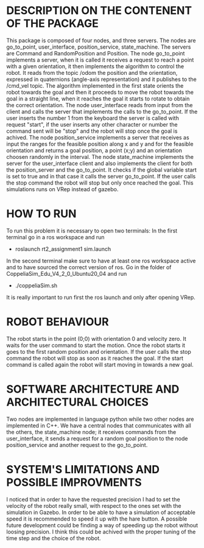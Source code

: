 # DESCRIPTION ON THE CONTENENT OF THE PACKAGE
This package is composed of four nodes, and three servers. The nodes are go_to_point, user_interface, position_service, state_machine. The servers are Command and RandomPosition and Position.
The node go_to_point implements a server, when it is called it receives a request to reach a point with a given orientation, it then implements the algorithm to control the robot. It reads from the topic /odom the position and the orientation, expressed in quaternions (angle-axis representation) and it publishes to the /cmd_vel topic. The algorithm implemented in the first state orients the robot towards the goal and then it proceeds to move the robot towards the goal in a straight line, when it reaches the goal it starts to rotate to obtain the correct orientation.
The node user_interface reads from input from the client and calls the server that implements the calls to the go_to_point. If the user inserts the number 1 from the keyboard the server is called with request "start", if the user inserts any other character or number the command sent will be "stop" and the robot will stop once the goal is achived.
The node position_service implements a server that receives as input the ranges for the feasible position along x and y and for the feasible orientation and returns a goal position, a point (x;y) and an orientation choosen randomly in the interval.
The node state_machine implements the server for the user_interface client and also implements the client for both the position_server and the go_to_point. It checks if the global variable start is set to true and in that case it calls the server go_to_point. If the user calls the stop command the robot will stop but only once reached the goal. 
This simulations runs on VRep instead of gazebo.

# HOW TO RUN
To run this problem it is necessary to open two terminals: 
In the first terminal go in a ros workspace and run
- roslaunch rt2_assignment1 sim.launch 

In the second terminal make sure to have at least one ros workspace active and to have sourced the correct version of ros. Go in the folder of CoppeliaSim_Edu_V4_2_0_Ubuntu20_04 and run
- ./coppeliaSim.sh

It is really important to run first the ros launch and only after opening VRep.

# ROBOT BEHAVIOUR
The robot starts in the point (0;0) with orientation 0 and velocity zero. It waits for the user command to start the motion. Once the robot starts it goes to the first random position and orientation. If the user calls the stop command the robot will stop as soon as it reaches the goal. If the start command is called again the robot will start moving in towards a new goal. 

# SOFTWARE ARCHITECTURE AND ARCHITECTURAL CHOICES
Two nodes are implemented in language python while two other nodes are implemented in C++. We have a central nodes that communicates with all the others, the state_machine node; it receives commands from the user_interface, it sends a request for a random goal position to the node position_service and another request to the go_to_point.

# SYSTEM'S LIMITATIONS AND POSSIBLE IMPROVMENTS
I noticed that in order to have the requested precision I had to set the velocity of the robot really small, with respect to the ones set with the simulation in Gazebo. In order to be able to have a simulation of acceptable speed it is recommended to speed it up with the hare button. A possible future development could be finding a way of speeding up the robot without loosing precision. I think this could be achived with the proper tuning of the time step and the choice of the robot. 

